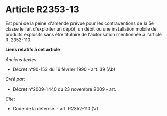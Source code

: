 # Article R2353-13

Est puni de la peine d'amende prévue pour les contraventions de la 5e classe le fait d'exploiter un dépôt, un débit ou une
installation mobile de produits explosifs sans être titulaire de l'autorisation mentionnée à l'article R. 2352-110.

**Liens relatifs à cet article**

_Anciens textes_:

  - Décret n°90-153 du 16 février 1990 - art. 39 (Ab)

_Créé par_:

  - Décret n°2009-1440 du 23 novembre 2009 - art.

_Cite_:

  - Code de la défense. - art. R2352-110 (V)
